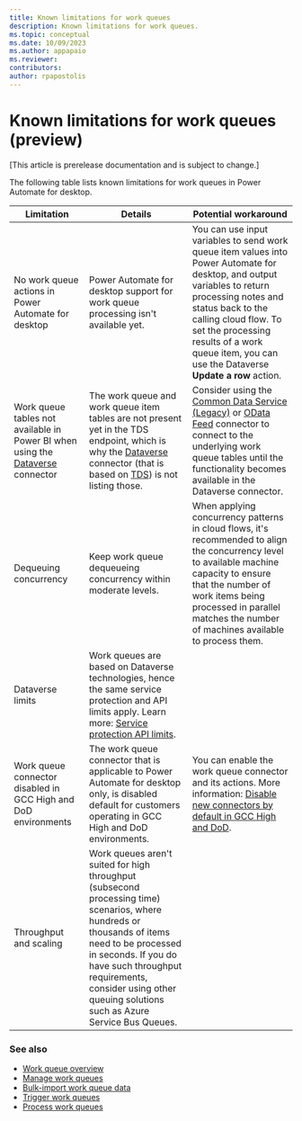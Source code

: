 ```yaml
---
title: Known limitations for work queues 
description: Known limitations for work queues.
ms.topic: conceptual
ms.date: 10/09/2023
ms.author: appapaio
ms.reviewer: 
contributors:
author: rpapostolis
---
```


# Known limitations for work queues (preview)

[This article is prerelease documentation and is subject to change.]

The following table lists known limitations for work queues in Power Automate for desktop.

| **Limitation** | **Details** | **Potential workaround**
|-------------------------|-------------------------|-------------------------|
| No work queue actions in Power Automate for desktop | Power Automate for desktop support for work queue processing isn't available yet. | You can use input variables to send work queue item values into Power Automate for desktop, and output variables to return processing notes and status back to the calling cloud flow. To set the processing results of a work queue item, you can use the Dataverse **Update a row** action.
| Work queue tables not available in Power BI when using the [Dataverse](/power-query/connectors/dataverse) connector | The work queue and work queue item tables are not present yet in the TDS endpoint, which is why the [Dataverse](/power-query/connectors/dataverse) connector (that is based on [TDS](/power-query/connectors/dataverse#prerequisites)) is not listing those. | Consider using the [Common Data Service (Legacy)](/power-query/connectors/common-data-service-legacy) or [OData Feed](/power-query/connectors/odata-feed) connector to connect to the underlying work queue tables until the functionality becomes available in the Dataverse connector.|
| Dequeuing concurrency | Keep work queue dequeueing concurrency within moderate levels. | When applying concurrency patterns in cloud flows, it's recommended to align the concurrency level to available machine capacity to ensure that the number of work items being processed in parallel matches the number of machines available to process them. |
| Dataverse limits | Work queues are based on Dataverse technologies, hence the same service protection and API limits apply. Learn more: [Service protection API limits](/power-apps/developer/data-platform/api-limits). |
| Work queue connector disabled in GCC High and DoD environments | The work queue connector that is applicable to Power Automate for desktop only, is disabled default for customers operating in GCC High and DoD environments. | You can enable the work queue connector and its actions. More information: [Disable new connectors by default in GCC High and DoD](/power-platform/admin/connector-off-by-default). |
| Throughput and scaling | Work queues aren't suited for high throughput (subsecond processing time) scenarios, where hundreds or thousands of items need to be processed in seconds. If you do have such throughput requirements, consider using other queuing solutions such as Azure Service Bus Queues. |

### See also

- [Work queue overview](work-queues.md)
- [Manage work queues](work-queues-manage.md)
- [Bulk-import work queue data](work-queues-bulk-import.md)
- [Trigger work queues](work-queues-trigger.md)
- [Process work queues](work-queues-process.md)
